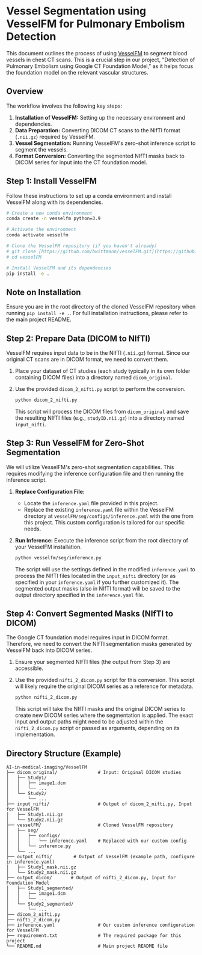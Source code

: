 # Vessel Segmentation using VesselFM for Pulmonary Embolism Detection

This document outlines the process of using [VesselFM](https://github.com/bwittmann/vesselFM) to segment blood vessels in chest CT scans. This is a crucial step in our project, "Detection of Pulmonary Embolism using Google CT Foundation Model," as it helps focus the foundation model on the relevant vascular structures.

## Overview

The workflow involves the following key steps:
1.  **Installation of VesselFM:** Setting up the necessary environment and dependencies.
2.  **Data Preparation:** Converting DICOM CT scans to the NIfTI format (`.nii.gz`) required by VesselFM.
3.  **Vessel Segmentation:** Running VesselFM's zero-shot inference script to segment the vessels.
4.  **Format Conversion:** Converting the segmented NIfTI masks back to DICOM series for input into the CT foundation model.

## Step 1: Install VesselFM

Follow these instructions to set up a conda environment and install VesselFM along with its dependencies.

```bash
# Create a new conda environment
conda create -n vesselfm python=3.9

# Activate the environment
conda activate vesselfm

# Clone the VesselFM repository (if you haven't already)
# git clone [https://github.com/bwittmann/vesselFM.git](https://github.com/bwittmann/vesselFM.git)
# cd vesselFM

# Install VesselFM and its dependencies
pip install -e .
```
## Note on Installation

Ensure you are in the root directory of the cloned VesselFM repository when running `pip install -e .`. For full installation instructions, please refer to the main project README.

## Step 2: Prepare Data (DICOM to NIfTI)

VesselFM requires input data to be in the NIfTI (`.nii.gz`) format. Since our original CT scans are in DICOM format, we need to convert them.

1.  Place your dataset of CT studies (each study typically in its own folder containing DICOM files) into a directory named `dicom_original`.
2.  Use the provided `dicom_2_nifti.py` script to perform the conversion.

    ```bash
    python dicom_2_nifti.py
    ```
    This script will process the DICOM files from `dicom_original` and save the resulting NIfTI files (e.g., `studyID.nii.gz`) into a directory named `input_nifti`.

## Step 3: Run VesselFM for Zero-Shot Segmentation

We will utilize VesselFM's zero-shot segmentation capabilities. This requires modifying the inference configuration file and then running the inference script.

1.  **Replace Configuration File:**
    * Locate the `inference.yaml` file provided in this project.
    * Replace the existing `inference.yaml` file within the VesselFM directory at `vesselFM/seg/configs/inference.yaml` with the one from this project. This custom configuration is tailored for our specific needs.

2.  **Run Inference:**
    Execute the inference script from the root directory of your VesselFM installation.

    ```bash
    python vesselfm/seg/inference.py
    ```
    The script will use the settings defined in the modified `inference.yaml` to process the NIfTI files located in the `input_nifti` directory (or as specified in your `inference.yaml` if you further customized it). The segmented output masks (also in NIfTI format) will be saved to the output directory specified in the `inference.yaml` file.

## Step 4: Convert Segmented Masks (NIfTI to DICOM)

The Google CT foundation model requires input in DICOM format. Therefore, we need to convert the NIfTI segmentation masks generated by VesselFM back into DICOM series.

1.  Ensure your segmented NIfTI files (the output from Step 3) are accessible.
2.  Use the provided `nifti_2_dicom.py` script for this conversion. This script will likely require the original DICOM series as a reference for metadata.

    ```bash
    python nifti_2_dicom.py
    ```
    This script will take the NIfTI masks and the original DICOM series to create new DICOM series where the segmentation is applied. The exact input and output paths might need to be adjusted within the `nifti_2_dicom.py` script or passed as arguments, depending on its implementation.

## Directory Structure (Example)

```
AI-in-medical-imaging/VesselFM
├── dicom_original/               # Input: Original DICOM studies
│   ├── Study1/
│   │   ├── image1.dcm
│   │   └── ...
│   └── Study2/
│       └── ...
├── input_nifti/                  # Output of dicom_2_nifti.py, Input for VesselFM
│   ├── Study1.nii.gz
│   └── Study2.nii.gz
├── vesselFM/                     # Cloned VesselFM repository
│   ├── seg/
│   │   ├── configs/
│   │   │   └── inference.yaml    # Replaced with our custom config
│   │   └── inference.py
│   └── ...
├── output_nifti/        # Output of VesselFM (example path, configure in inference.yaml)
│   ├── Study1_mask.nii.gz
│   └── Study2_mask.nii.gz
├── output_dicom/       # Output of nifti_2_dicom.py, Input for Foundation Model
│   ├── Study1_segmented/
│   │   ├── image1.dcm
│   │   └── ...
│   └── Study2_segmented/
│       └── ...
├── dicom_2_nifti.py
├── nifti_2_dicom.py
├── inference.yaml                # Our custom inference configuration for VesselFM
├── requirement.txt               # The required package for this project
└── README.md                     # Main project README file
```